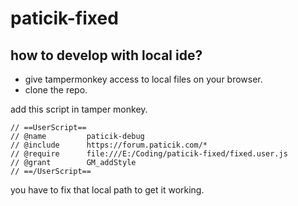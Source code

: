 # paticik-fixed

## how to develop with local ide?

- give tampermonkey access to local files on your browser.
- clone the repo.

add this script in tamper monkey.

```
// ==UserScript==
// @name         paticik-debug
// @include      https://forum.paticik.com/*
// @require      file:///E:/Coding/paticik-fixed/fixed.user.js
// @grant        GM_addStyle
// ==/UserScript==
```

you have to fix that local path to get it working.